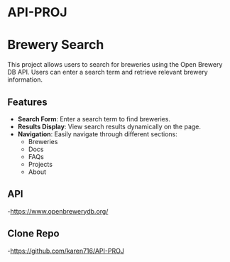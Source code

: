 # API-PROJ

# Brewery Search

This project allows users to search for breweries using the Open Brewery DB API. Users can enter a search term and retrieve relevant brewery information.

## Features

- **Search Form**: Enter a search term to find breweries.
- **Results Display**: View search results dynamically on the page.
- **Navigation**: Easily navigate through different sections:
  - Breweries
  - Docs
  - FAQs
  - Projects
  - About
    
## API

-https://www.openbrewerydb.org/

## Clone Repo

-https://github.com/karen716/API-PROJ
